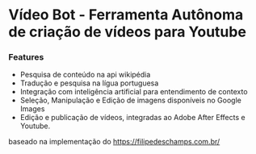 # Vídeo Bot - Ferramenta Autônoma de criação de vídeos para Youtube
### Features
- Pesquisa de conteúdo na api wikipédia
- Tradução e pesquisa na lígua portuguesa
- Integração com inteligência artificial para entendimento de contexto
- Seleção, Manipulação e Edição de imagens disponíveis no Google Images
- Edição e publicação de vídeos, integradas ao Adobe After Effects e Youtube.

baseado na implementação do https://filipedeschamps.com.br/

